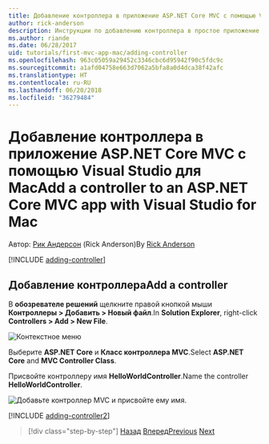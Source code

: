 ```yaml
---
title: Добавление контроллера в приложение ASP.NET Core MVC с помощью Visual Studio для Mac
author: rick-anderson
description: Инструкции по добавлению контроллера в простое приложение ASP.NET Core MVC с помощью Visual Studio для Mac
ms.author: riande
ms.date: 06/28/2017
uid: tutorials/first-mvc-app-mac/adding-controller
ms.openlocfilehash: 963c05059a29452c3346cbc6d95942f90c5fdc9c
ms.sourcegitcommit: a1afd04758e663d7062a5bfa8a0d4dca38f42afc
ms.translationtype: HT
ms.contentlocale: ru-RU
ms.lasthandoff: 06/20/2018
ms.locfileid: "36279484"
---
```

# <a name="add-a-controller-to-an-aspnet-core-mvc-app-with-visual-studio-for-mac"></a><span data-ttu-id="36a44-103">Добавление контроллера в приложение ASP.NET Core MVC с помощью Visual Studio для Mac</span><span class="sxs-lookup"><span data-stu-id="36a44-103">Add a controller to an ASP.NET Core MVC app with Visual Studio for Mac</span></span>

<span data-ttu-id="36a44-104">Автор: [Рик Андерсон](https://twitter.com/RickAndMSFT) (Rick Anderson)</span><span class="sxs-lookup"><span data-stu-id="36a44-104">By [Rick Anderson](https://twitter.com/RickAndMSFT)</span></span>

[!INCLUDE [adding-controller](../../includes/mvc-intro/adding-controller1.md)]

## <a name="add-a-controller"></a><span data-ttu-id="36a44-105">Добавление контроллера</span><span class="sxs-lookup"><span data-stu-id="36a44-105">Add a controller</span></span> 

<span data-ttu-id="36a44-106">В **обозревателе решений** щелкните правой кнопкой мыши **Контроллеры > Добавить > Новый файл**.</span><span class="sxs-lookup"><span data-stu-id="36a44-106">In **Solution Explorer**, right-click **Controllers > Add > New File**.</span></span>

![Контекстное меню](adding-controller/_static/add_controller.png)

<span data-ttu-id="36a44-108">Выберите **ASP.NET Core** и **Класс контроллера MVC**.</span><span class="sxs-lookup"><span data-stu-id="36a44-108">Select **ASP.NET Core** and **MVC Controller Class**.</span></span>

<span data-ttu-id="36a44-109">Присвойте контроллеру имя **HelloWorldController**.</span><span class="sxs-lookup"><span data-stu-id="36a44-109">Name the controller **HelloWorldController**.</span></span>

![Добавьте контроллер MVC и присвойте ему имя.](adding-controller/_static/ac.png)

[!INCLUDE [adding-controller2](../../includes/mvc-intro/adding-controller2.md)]

> [!div class="step-by-step"]
> <span data-ttu-id="36a44-111">[Назад](../first-mvc-app/start-mvc.md)
> [Вперед](adding-view.md)</span><span class="sxs-lookup"><span data-stu-id="36a44-111">[Previous](../first-mvc-app/start-mvc.md)
[Next](adding-view.md)</span></span>
